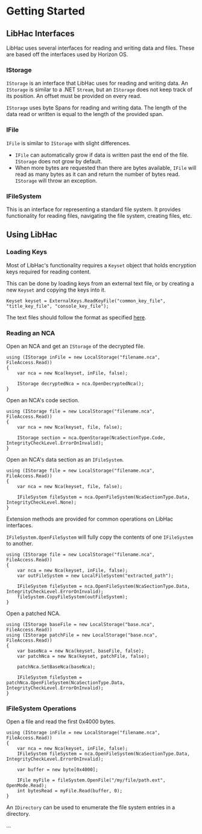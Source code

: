 # Getting Started

## LibHac Interfaces

LibHac uses several interfaces for reading and writing data and files. These are based off the interfaces used by Horizon OS.

### IStorage

`IStorage` is an interface that LibHac uses for reading and writing data.
An `IStorage` is similar to a .NET `Stream`, but an `IStorage` does not keep track of its position. An offset must be provided on every read.

`IStorage` uses byte Spans for reading and writing data. The length of the data read or written is equal to the length of the provided span.

### IFile

`IFile` is similar to `IStorage` with slight differences. 
- `IFile` can automatically grow if data is written past the end of the file. `IStorage` does not grow by default.
- When more bytes are requested than there are bytes available,
`IFile` will read as many bytes as it can and return the number of bytes read. `IStorage` will throw an exception.

### IFileSystem

This is an interface for representing a standard file system. It provides functionality for reading files, navigating the file system, creating files, etc. 

## Using LibHac

### Loading Keys

Most of LibHac's functionality requires a `Keyset` object that holds encryption keys required for reading content.

This can be done by loading keys from an external text file, or by creating a new `Keyset` and copying the keys into it.
```
Keyset keyset = ExternalKeys.ReadKeyFile("common_key_file", "title_key_file", "console_key_file");
```

The text files should follow the format as specified [here](../KEYS.md).

### Reading an NCA

Open an NCA and get an `IStorage` of the decrypted file.
```
using (IStorage inFile = new LocalStorage("filename.nca", FileAccess.Read))
{
    var nca = new Nca(keyset, inFile, false);

    IStorage decryptedNca = nca.OpenDecryptedNca();
}
```

Open an NCA's code section.
```
using (IStorage file = new LocalStorage("filename.nca", FileAccess.Read))
{
    var nca = new Nca(keyset, file, false);

    IStorage section = nca.OpenStorage(NcaSectionType.Code, IntegrityCheckLevel.ErrorOnInvalid);
}
```

Open an NCA's data section as an `IFileSystem`.
```
using (IStorage file = new LocalStorage("filename.nca", FileAccess.Read))
{
    var nca = new Nca(keyset, file, false);

    IFileSystem fileSystem = nca.OpenFileSystem(NcaSectionType.Data, IntegrityCheckLevel.None);
}
```

Extension methods are provided for common operations on LibHac interfaces.

`IFileSystem.OpenFileSystem` will fully copy the contents of one `IFileSystem` to another.
```
using (IStorage file = new LocalStorage("filename.nca", FileAccess.Read))
{
    var nca = new Nca(keyset, inFile, false);
    var outFileSystem = new LocalFileSystem("extracted_path");

    IFileSystem fileSystem = nca.OpenFileSystem(NcaSectionType.Data, IntegrityCheckLevel.ErrorOnInvalid);
    fileSystem.CopyFileSystem(outFileSystem);
}
```

Open a patched NCA.
```
using (IStorage baseFile = new LocalStorage("base.nca", FileAccess.Read))
using (IStorage patchFile = new LocalStorage("base.nca", FileAccess.Read))
{
    var baseNca = new Nca(keyset, baseFile, false);
    var patchNca = new Nca(keyset, patchFile, false);

    patchNca.SetBaseNca(baseNca);

    IFileSystem fileSystem = patchNca.OpenFileSystem(NcaSectionType.Data, IntegrityCheckLevel.ErrorOnInvalid);
}
```

### IFileSystem Operations

Open a file and read the first 0x4000 bytes.
```
using (IStorage inFile = new LocalStorage("filename.nca", FileAccess.Read))
{
    var nca = new Nca(keyset, inFile, false);
    IFileSystem fileSystem = nca.OpenFileSystem(NcaSectionType.Data, IntegrityCheckLevel.ErrorOnInvalid);

    var buffer = new byte[0x4000];

    IFile myFile = fileSystem.OpenFile("/my/file/path.ext", OpenMode.Read);
    int bytesRead = myFile.Read(buffer, 0);
}
```

An `IDirectory` can be used to enumerate the file system entries in a directory.

...